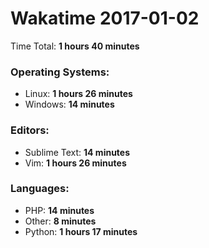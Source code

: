 # Wakatime 2017-01-02

Time Total: **1 hours 40 minutes**

### Operating Systems:
- Linux: **1 hours 26 minutes** 
- Windows: **14 minutes** 

### Editors:
- Sublime Text: **14 minutes** 
- Vim: **1 hours 26 minutes** 

### Languages:
- PHP: **14 minutes** 
- Other: **8 minutes** 
- Python: **1 hours 17 minutes** 

